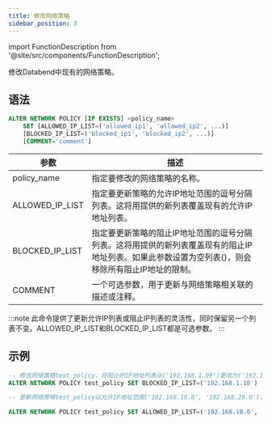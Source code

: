 ```yaml
---
title: 修改网络策略
sidebar_position: 3
---
```


import FunctionDescription from '@site/src/components/FunctionDescription';

<FunctionDescription description="Introduced or updated: v1.2.26"/>

修改Databend中现有的网络策略。

## 语法

```sql
ALTER NETWORK POLICY [IF EXISTS] <policy_name>
    SET [ALLOWED_IP_LIST=('allowed_ip1', 'allowed_ip2', ...)]
    [BLOCKED_IP_LIST=('blocked_ip1', 'blocked_ip2', ...)]
    [COMMENT='comment']
```

| 参数              | 描述                                                                                                                                                                                                                                                                  |
|-----------------	|-----------------------------------------------------------------------------------------------------------------------------------------------------------------------------------------------------------------------------------------------------------------------|
| policy_name     	| 指定要修改的网络策略的名称。                                                                                                                                                                                                                                         |
| ALLOWED_IP_LIST 	| 指定要更新策略的允许IP地址范围的逗号分隔列表。这将用提供的新列表覆盖现有的允许IP地址列表。                                                                                                                                                                          |
| BLOCKED_IP_LIST 	| 指定要更新策略的阻止IP地址范围的逗号分隔列表。这将用提供的新列表覆盖现有的阻止IP地址列表。如果此参数设置为空列表()，则会移除所有阻止IP地址的限制。                                                                                                                  |
| COMMENT         	| 一个可选参数，用于更新与网络策略相关联的描述或注释。                                                                                                                                                                                                                  |

:::note
此命令提供了更新允许IP列表或阻止IP列表的灵活性，同时保留另一个列表不变。ALLOWED_IP_LIST和BLOCKED_IP_LIST都是可选参数。
:::

## 示例

```sql
-- 修改网络策略test_policy，将阻止的IP地址列表从('192.168.1.99')更改为('192.168.1.10')：
ALTER NETWORK POLICY test_policy SET BLOCKED_IP_LIST=('192.168.1.10')

-- 更新网络策略test_policy以允许IP地址范围('192.168.10.0', '192.168.20.0')，并移除任何阻止IP地址的限制。同时，将注释更改为'new comment'：

ALTER NETWORK POLICY test_policy SET ALLOWED_IP_LIST=('192.168.10.0', '192.168.20.0') BLOCKED_IP_LIST=() COMMENT='new comment'
```